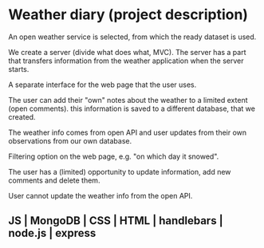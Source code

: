 # Weather diary (project description) 
 

An open weather service is selected, from which the ready dataset is used.  

We create a server (divide what does what, MVC). The server has a part that transfers information from the weather application when the server starts. 

A separate interface for the web page that the user uses. 

The user can add their "own" notes about the weather to a limited extent (open comments). this information is saved to a different database, that we created. 

The weather info comes from open API and user updates from their own observations from our own database. 

Filtering option on the web page, e.g. "on which day it snowed".

The user has a (limited) opportunity to update information, add new comments and delete them.  

User cannot update the weather info from the open API. 

##  JS | MongoDB | CSS | HTML | handlebars | node.js | express